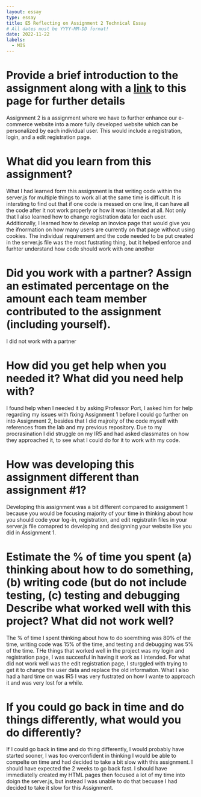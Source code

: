 ```yaml
---
layout: essay
type: essay
title: E5 Reflecting on Assignment 2 Technical Essay
# All dates must be YYYY-MM-DD format!
date: 2022-11-22
labels:
  - MIS
---
```

<h1> Provide a brief introduction to the assignment along with a <a href="https://dport96.github.io/ITM352/morea/150.Assignment2/experience-Assignment2_retrospective.html">link</a> to this page for further details </h1>
Assignment 2 is a assignment where we have to further enhance our e-commerce website into a more fully developed website which can be personalized by each individual user. This would include a registration, login, and a edit registration page.
<br>
<h1> What did you learn from this assignment? </h1>
  What I had learned form this assignment is that writing code within the server.js for multiple things to work all at the same time is difficult. It is intersting to find out that if one code is messed on one line, it can have all the code after it not work properly or how it was intended at all. Not only that I also learned how to change registration data for each user. Additionally, I learned how to develop an inovice page that would give you the ifnormation on how many users are currently on that page without using cookies. The individual requirement and the code needed to be put created in the server.js file was the most fustrating thing, but it helped enforce and furhter understand how code should work with one another
<br>
<h1> Did you work with a partner? Assign an estimated percentage on the amount each team member contributed to the assignment (including yourself). </h1>
  I did not work with a partner
<br>
<h1> How did you get help when you needed it? What did you need help with? </h1>
  I found help when I needed it by asking Professor Port, I asked him for help regarding my issues with fixing Assignment 1 before I could go further on into Assignment 2, besides that I did majroity of the code myself with references from the lab and my previous repository. Due to my procrasination I did struggle on my IR5 and had asked classmates on how they approached it, to see what I could do for it to work with my code.
<br>
<h1> How was developing this assignment different than assignment #1? </h1>
  Developing this assignment was a bit different compared to assignment 1 because you would be focusing majority of your time in thinking about how you should code your log-in, registration, and edit registratin files in your server.js file comapred to developing and designning your website like you did in Assignment 1.
<br>
<h1> Estimate the % of time you spent (a) thinking about how to do something, (b) writing code (but do not include testing, (c) testing and debugging
Describe what worked well with this project? What did not work well? </h1>
  The % of time I spent thinking about how to do soemthing was 80% of the time, writing code was 15% of the time, and testing and debugging was 5% of the time. THe things that worked well in the project was my login and registration page, I was succesful in having it work as I intended. For what did not work well was the edit registration page, I sturggled with trying to get it to change the user data and replace the old informaiton. What I also had a hard time on was IR5 I was very fustrated on how I wante to approach it and was very lost for a while.
<br>
<h1> If you could go back in time and do things differently, what would you do differently? </h1>
If I could go back in time and do thing differently, I would probably have started sooner, I was too overconfident in thinking I would be able to compelte on time and had decided to take a bit slow with this assignment. I should have expected the 2 weeks to go back fast. I should have immediatelly created my HTML pages then focused a lot of my time into doign the server.js, but instead I was unable to do that becuase I had decided to take it slow for this Assignment.



